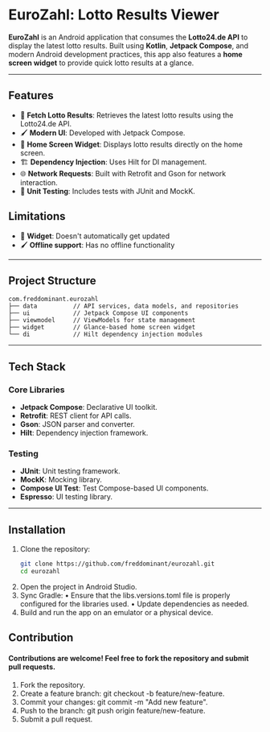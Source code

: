 # EuroZahl: Lotto Results Viewer

**EuroZahl** is an Android application that consumes the **Lotto24.de API** to display the latest lotto results. Built using **Kotlin**, **Jetpack Compose**, and modern Android development practices, this app also features a **home screen widget** to provide quick lotto results at a glance.

---

## Features

- 🎯 **Fetch Lotto Results**: Retrieves the latest lotto results using the Lotto24.de API.
- 🖌️ **Modern UI**: Developed with Jetpack Compose.
- 📱 **Home Screen Widget**: Displays lotto results directly on the home screen.
- 🏗️ **Dependency Injection**: Uses Hilt for DI management.
- 🌐 **Network Requests**: Built with Retrofit and Gson for network interaction.
- 🧪 **Unit Testing**: Includes tests with JUnit and MockK.

## Limitations

- 🎯 **Widget**: Doesn't automatically get updated
- 🖌️ **Offline support**: Has no offline functionality

---

## Project Structure

``` This project adheres to **MVVM** Architecture. Here's a high-level overview of the structure:
com.freddominant.eurozahl
├── data          // API services, data models, and repositories
├── ui            // Jetpack Compose UI components
├── viewmodel     // ViewModels for state management
├── widget        // Glance-based home screen widget
└── di            // Hilt dependency injection modules
```

---

## Tech Stack

### Core Libraries
- **Jetpack Compose**: Declarative UI toolkit.
- **Retrofit**: REST client for API calls.
- **Gson**: JSON parser and converter.
- **Hilt**: Dependency injection framework.

### Testing
- **JUnit**: Unit testing framework.
- **MockK**: Mocking library.
- **Compose UI Test**: Test Compose-based UI components.
- **Espresso**: UI testing library.

---

## Installation

1. Clone the repository:
   ```bash
   git clone https://github.com/freddominant/eurozahl.git
   cd eurozahl
2.	Open the project in Android Studio.
3.	Sync Gradle:
•	Ensure that the libs.versions.toml file is properly configured for the libraries used.
•	Update dependencies as needed.
4.	Build and run the app on an emulator or a physical device.

## Contribution
#### Contributions are welcome! Feel free to fork the repository and submit pull requests.
1.	Fork the repository.
2.	Create a feature branch: git checkout -b feature/new-feature.
3.	Commit your changes: git commit -m "Add new feature".
4.	Push to the branch: git push origin feature/new-feature.
5.	Submit a pull request.
